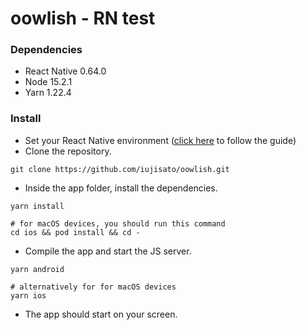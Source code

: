 # oowlish - RN test

### Dependencies
- React Native 0.64.0
- Node 15.2.1
- Yarn 1.22.4

### Install
- Set your React Native environment ([click here](https://reactnative.dev/docs/environment-setup) to follow the guide)
- Clone the repository.
```
git clone https://github.com/iujisato/oowlish.git
```
- Inside the app folder, install the dependencies.
```
yarn install

# for macOS devices, you should run this command
cd ios && pod install && cd -
```
- Compile the app and start the JS server.
```
yarn android

# alternatively for for macOS devices
yarn ios
```
- The app should start on your screen.
